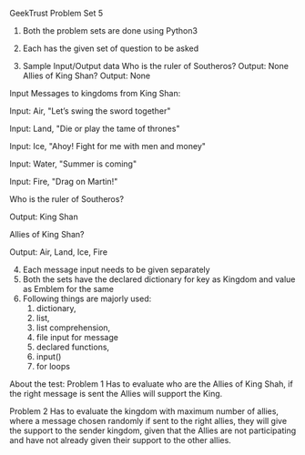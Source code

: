 GeekTrust Problem Set 5

1) Both the problem sets are done using Python3
2) Each has the given set of question to be asked

3) Sample Input/Output data
Who is the ruler of Southeros?
Output: None
Allies of King Shan?
Output: None

Input Messages to kingdoms from King Shan:

Input: Air, "Let’s swing the sword together"

Input: Land, "Die or play the tame of thrones"

Input: Ice, "Ahoy! Fight for me with men and money"

Input: Water, "Summer is coming"

Input: Fire, "Drag on Martin!"



Who is the ruler of Southeros?

Output: King Shan

Allies of King Shan?

Output: Air, Land, Ice, Fire

4) Each message input needs to be given separately
5) Both the sets have the declared dictionary for key as Kingdom and value as Emblem for the same
6) Following things are majorly used:
   1) dictionary, 
   2) list, 
   3) list comprehension, 
   4) file input for message
   5) declared functions,
   6) input()
   7) for loops

About the test:
Problem 1 Has to evaluate who are the Allies of King Shah, if the right message is sent the Allies will support the King.

Problem 2 Has to evaluate the kingdom with maximum number of allies, where a message chosen randomly if sent to the right allies, they will give the support to the sender kingdom, given that the Allies are not participating and have not already given their support to the other allies.
